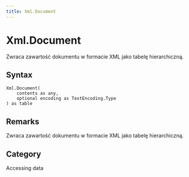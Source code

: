 ```yaml
---
title: Xml.Document
---
```


# Xml.Document


Zwraca zawartość dokumentu w formacie XML jako tabelę hierarchiczną.


## Syntax

```powerquery
Xml.Document(
    contents as any,
    optional encoding as TextEncoding.Type
) as table
```


## Remarks

Zwraca zawartość dokumentu w formacie XML jako tabelę hierarchiczną.



## Category
Accessing data
